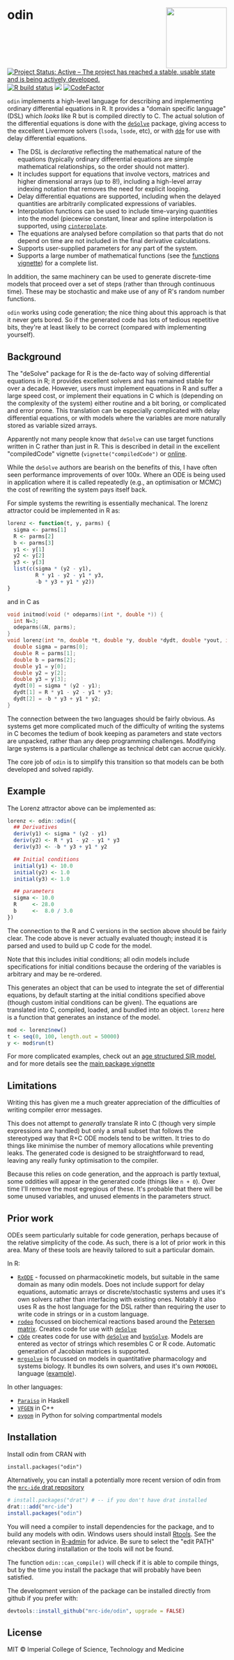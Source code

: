 # odin <img src='man/figures/logo.png' align="right" height="139" />

<!-- badges: start -->
[![Project Status: Active – The project has reached a stable, usable state and is being actively developed.](https://www.repostatus.org/badges/latest/active.svg)](https://www.repostatus.org/#active)
[![R build status](https://github.com/mrc-ide/odin/workflows/R-CMD-check/badge.svg)](https://github.com/mrc-ide/odin/actions)
[![](https://www.r-pkg.org/badges/version/odin)](https://cran.r-project.org/package=odin)
[![CodeFactor](https://www.codefactor.io/repository/github/mrc-ide/odin/badge)](https://www.codefactor.io/repository/github/mrc-ide/odin)
<!-- badges: end -->

`odin` implements a high-level language for describing and implementing ordinary differential equations in R.  It provides a "domain specific language" (DSL) which _looks_ like R but is compiled directly to C.  The actual solution of the differential equations is done with the [`deSolve`](https://cran.r-project.org/package=deSolve) package, giving access to the excellent Livermore solvers (`lsoda`, `lsode`, etc), or with [`dde`](https://cran.r-project.org/package=dde) for use with delay differential equations.

* The DSL is _declarative_ reflecting the mathematical nature of the equations (typically ordinary differential equations are simple mathematical relationships, so the order should not matter).
* It includes support for equations that involve vectors, matrices and higher dimensional arrays (up to 8!), including a high-level array indexing notation that removes the need for explicit looping.
* Delay differential equations are supported, including when the delayed quantities are arbitrarily complicated expressions of variables.
* Interpolation functions can be used to include time-varying quantities into the model (piecewise constant, linear and spline interpolation is supported, using [`cinterpolate`](https://cran.r-project.org/package=cinterpolate).
* The equations are analysed before compilation so that parts that do not depend on time are not included in the final derivative calculations.
* Supports user-supplied parameters for any part of the system.
* Supports a large number of mathematical functions (see the [functions vignette](https://mrc-ide.github.io/odin/articles/functions.html)) for a complete list.

In addition, the same machinery can be used to generate discrete-time models that proceed over a set of steps (rather than through continuous time).  These may be stochastic and make use of any of R's random number functions.

`odin` works using code generation; the nice thing about this approach is that it never gets bored.  So if the generated code has lots of tedious repetitive bits, they're at least likely to be correct (compared with implementing yourself).

## Background

The "deSolve" package for R is the de-facto way of solving differential equations in R; it provides excellent solvers and has remained stable for over a decade.  However, users must implement equations in R and suffer a large speed cost, or implement their equations in C which is (depending on the complexity of the system) either routine and a bit boring, or complicated and error prone.  This translation can be especially complicated with delay differential equations, or with models where the variables are more naturally stored as variable sized arrays.

Apparently not many people know that `deSolve` can use target functions written in C rather than just in R.  This is described in detail in the excellent "compiledCode" vignette (`vignette("compiledCode")` or [online](https://cran.r-project.org/package=deSolve/vignettes/compiledCode.pdf).

While the `deSolve` authors are bearish on the benefits of this, I have often seen performance improvements of over 100x.  Where an ODE is being used in application where it is called repeatedly (e.g., an optimisation or MCMC) the cost of rewriting the system pays itself back.

For simple systems the rewriting is essentially mechanical.  The lorenz attractor could be implemented in R as:

```r
lorenz <- function(t, y, parms) {
  sigma <- parms[1]
  R <- parms[2]
  b <- parms[3]
  y1 <- y[1]
  y2 <- y[2]
  y3 <- y[3]
  list(c(sigma * (y2 - y1),
         R * y1 - y2 - y1 * y3,
         -b * y3 + y1 * y2))
}
```

and in C as

```c
void initmod(void (* odeparms)(int *, double *)) {
  int N=3;
  odeparms(&N, parms);
}
void lorenz(int *n, double *t, double *y, double *dydt, double *yout, int *ip) {
  double sigma = parms[0];
  double R = parms[1];
  double b = parms[2];
  double y1 = y[0];
  double y2 = y[2];
  double y3 = y[3];
  dydt[0] = sigma * (y2 - y1);
  dydt[1] = R * y1 - y2 - y1 * y3;
  dydt[2] = -b * y3 + y1 * y2;
}
```

The connection between the two languages should be fairly obvious.  As systems get more complicated much of the difficulty of writing the systems in C becomes the tedium of book keeping as parameters and state vectors are unpacked, rather than any deep programming challenges.  Modifying large systems is a particular challenge as technical debt can accrue quickly.

The core job of `odin` is to simplify this transition so that models can be both developed and solved rapidly.

## Example

The Lorenz attractor above can be implemented as:

```r
lorenz <- odin::odin({
  ## Derivatives
  deriv(y1) <- sigma * (y2 - y1)
  deriv(y2) <- R * y1 - y2 - y1 * y3
  deriv(y3) <- -b * y3 + y1 * y2

  ## Initial conditions
  initial(y1) <- 10.0
  initial(y2) <- 1.0
  initial(y3) <- 1.0

  ## parameters
  sigma <- 10.0
  R     <- 28.0
  b     <-  8.0 / 3.0
})
```

The connection to the R and C versions in the section above should be fairly clear.  The code above is never actually evaluated though; instead it is parsed and used to build up C code for the model.

Note that this includes initial conditions; all odin models include specifications for initial conditions because the ordering of the variables is arbitrary and may be re-ordered.

This generates an object that can be used to integrate the set of differential equations, by default starting at the initial conditions specified above (though custom initial conditions can be given).  The equations are translated into C, compiled, loaded, and bundled into an object.  `lorenz` here is a function that generates an instance of the model.

```r
mod <- lorenz$new()
t <- seq(0, 100, length.out = 50000)
y <- mod$run(t)
```

For more complicated examples, check out an [age structured SIR model](https://github.com/mrc-ide/odin/blob/master/tests/testthat/examples/array_odin.R), and for more details see the [main package vignette](https://mrc-ide.github.io/odin/articles/odin.html)

## Limitations

Writing this has given me a much greater appreciation of the difficulties of writing compiler error messages.

This does not attempt to _generally_ translate R into C (though very simple expressions are handled) but only a small subset that follows the stereotyped way that R+C ODE models tend to be written.  It tries to do things like minimise the number of memory allocations while preventing leaks.  The generated code is designed to be straightforward to read, leaving any really funky optimisation to the compiler.

Because this relies on code generation, and the approach is partly textual, some oddities will appear in the generated code (things like `n + 0`).  Over time I'll remove the most egregious of these.  It's probable that there will be some unused variables, and unused elements in the parameters struct.

## Prior work

ODEs seem particularly suitable for code generation, perhaps because of the relative simplicity of the code.  As such, there is a lot of prior work in this area.  Many of these tools are heavily tailored to suit a particular domain.

In R:

* [`RxODE`](https://cran.r-project.org/package=RxODE) - focussed on pharmacokinetic models, but suitable in the same domain as many odin models.  Does not include support for delay equations, automatic arrays or discrete/stochastic systems and uses it's own solvers rather than interfacing with existing ones.  Notably it also uses R as the host language for the DSL rather than requiring the user to write code in strings or in a custom language.
* [`rodeo`](https://cran.r-project.org/package=rodeo) focussed on biochemical reactions based around the [Petersen matrix](https://en.wikipedia.org/wiki/Petersen_matrix).  Creates code for use with [`deSolve`](https://cran.r-project.org/package=deSolve)
* [`cOde`](https://cran.r-project.org/package=deSolve) creates code for use with [`deSolve`](https://cran.r-project.org/package=deSolve) and [`bvpSolve`](https://cran.r-project.org/package=deSolve).  Models are entered as vector of strings which resembles C or R code.  Automatic generation of Jacobian matrices is supported.
* [`mrgsolve`](https://cran.r-project.org/package=mrgsolve) is focussed on models in quantitative pharmacology and systems biology.  It bundles its own solvers, and uses it's own `PKMODEL` language ([example](https://github.com/metrumresearchgroup/mrgsolve/blob/master/inst/models/pk1.cpp)).

In other languages:

* [`Paraiso`](https://hackage.haskell.org/package/Paraiso) in Haskell
* [`VFGEN`](https://github.com/WarrenWeckesser/vfgen) in C++
* [`pygom`](https://github.com/PublicHealthEngland/pygom) in Python for solving compartmental models

## Installation

Install odin from CRAN with

```
install.packages("odin")
```

Alternatively, you can install a potentially more recent version of odin from the [`mrc-ide` drat repository](https://mrc-ide.github.io/drat/)

```r
# install.packages("drat") # -- if you don't have drat installed
drat:::add("mrc-ide")
install.packages("odin")
```

You will need a compiler to install dependencies for the package, and to build any models with odin.  Windows users should install [Rtools](https://cran.r-project.org/bin/windows/Rtools/).  See the relevant section in [R-admin](https://cran.r-project.org/doc/manuals/r-release/R-admin.html#The-Windows-toolset) for advice.  Be sure to select the "edit PATH" checkbox during installation or the tools will not be found.

The function `odin::can_compile()` will check if it is able to compile things, but by the time you install the package that will probably have been satisfied.

The development version of the package can be installed directly from github if you prefer with:

```r
devtools::install_github("mrc-ide/odin", upgrade = FALSE)
```

## License

MIT © Imperial College of Science, Technology and Medicine
